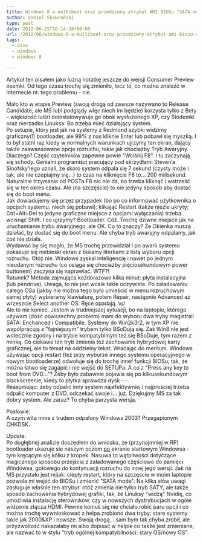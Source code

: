 ```yaml
---
title: Windows 8 a multiboot oraz przedziwny atrybut AMI BIOSu "SATA mode"
author: Daniel Skowroński
type: post
date: 2012-06-25T16:14:28+00:00
url: /2012/06/windows-8-a-multiboot-oraz-przedziwny-atrybut-ami-biosu-sata-mode/
tags:
  - bios
  - windows
  - windows 8

---
```

Artykuł ten pisałem jako luźną notatkę jeszcze do wersji Consumer Preview ósemki. Od tego czasu trochę się zmieniło, lecz to, co można znaleźć w Internecie nt. tego problemu - nie.

Mało kto w etapie Preview (swoją drogą od zawsze nazywano to Release Candidate, ale MS lubi podglądy więc niech im będzie) korzysta tylko z Bety – większość ludzi doinstalowywuje go obok wysłużonego XP, czy Siódemki oraz nierzadko Linuksa. Bo trzeba mieć działający system.  
Po setupie, który jest jak na systemy z Redmond szybki widzimy graficzny(!) bootloader, ale 99% z nas kliknie Enter lub pobawi się myszką. I to był statni raz kiedy w normalnych warunkach ujrzymy ten ekran, dający także zaawansowane opcje rozruchu, takie jak chociażby Tryb Awaryjny. Dlaczego? Część czytelników zapewne powie "Wciśnij F8". I tu zaczynają się schody. Genialni programiści pracujący pod skrzydłami Steven’a Sinofsky’iego uznali, że skoro system odpala się 7 sekund (czysty może i tak, ale nie czepiajmy się...) to czas na kliknięcie F8 to... 200 milisekund. Naturalnie trzymanie od POSTa F8 nic nie da, bo trzeba kliknąć i wstrzelić się w ten okres czasu. Ale (na szczęście) to nie jedyny sposób aby dostać się do boot menu.  
Jak dowiadujemy się przez przypadek (bo po co informować użytkownika o opcjach systemu, niech się pobawi): klikając Restart (także nieźle ukryty; Ctrl+Alt+Del to jedyne graficzne miejsce z opcjami wyłączania) trzeba wcisnąć Shift. I co ujrzymy? Bootloader. Cóż. Trochę dziwne miejsce jak na uruchamianie trybu awaryjnego, ale OK. Co to znaczy? Że Okienka muszą działać, by dostać się do boot menu. Ale chyba tryb awaryjny odpalamy, jak coś nie działa.  
Wydawać by się mogło, że MS trochę przewidział i po awarii systemu pokazuje się niebieski ekran z bialamy literkami z listą wyboru opcji rozruchu. Otóż nie. Windows zyskal inteligencję i nawet po jednym nieudanym rozruchu (co osiąga się chociażby pięciosekundowym power buttonem) zaczyna się naprawiać. WTF?!  
Ratunek? Metoda zajmująca każdorazowo kilka minut: płyta instalacyjna (lub pendrive). Uwaga, to nie jest wcale takie oczywiste. Po załadowaniu całego OSa (jakby nie można tego było umieścić w menu rozruchowym samej płyty) wybieramy klawiaturę, potem Repair, następnie Advanced aż wrzeszcie Select another OS. Ręce opadają. \o/  
Ale to nie koniec. Jestem w trudniejszej sytuacji, bo na laptopie, którego używam (dość powszechny problem) mam do wyboru dwa tryby magistrali SATA: Enchanced i Compatibile. Systemy do Win2k3r2, w tym XP nie wspólpracują z "fajniejszym" trybem tylko BSoDują się. Zaś Win8 nie jest wstecznie zgodny i na trybie kompatybilnym też się BSoDuje, tym razem z minką. Co ciekawe ten tryb zmienia też zachowanie hybrydowej karty graficznej, ale to temat na oddzielny tekst. Wracając do meritum. Windows używając opcji restart (też przy wyborze innego systemu operacyjnego w nowym bootloaderze) odwołuje się do trochę innef funkcji BIOSu, tak, że można łatwo się zagapić i nie wejść do SETUPa. A co z "Press any key to boot from DVD..."? Żeby było zabawnie pojawia się po kilkusekundowym blackscreenie, kiedy to płytka sprawdza dysk -.-  
Reasumując: żeby odpalić inny system najefektywniej i najprościej trzeba odpalić komputer z DVD, odczekać swoje i... już. Dziękujmy MS za tak dobry system. Ale zaraz? To chyba parzysta wersja.

Posłowie:  
A czym wita mnie z trudem odpalony Windows 2003? Przegapionym CHKDSK. 

Update:  
Po dogłębnej analizie doszedłem do wniosku, że (przynajmniej w RP) bootloader ukazuje sie naszym oczom <u>po</u> ekranie startowym Windowsa - tym kręcącym się kółku z kropek. Nasuwa to wątpliwości dotyczące magicznego sposobu przejścia z załadowanego częściowo do pamięci Windowsa, gotowego do kontynuacji rozruchu do innej jego wersji. Jak na MS przystało jest mijak: ciepły restart, który na szczęscie w moim laptopie pozwala mi wejść do BIOSu i zmienić "SATA mode". Na kilka słów uwagi zasługuje właśnie ten atrybut: otóż zmienia nie tylko tryb SATY, ale także sposób zachowania hybrydowej grafiki, tak, że Linuksy "widzą" Nvidię, co umożliwia instalację sterowników, czy w nowszych dystrybucjach w ogóle widzenie złącza HDMI. Pewnie komuś się nie chciało robić paru opcji i co można trochę wywnioskować z helpa zrobiono dwa tryby: stare systemy takie jak 2000&XP i nowsze. Swoją drogą... sam bym tak chyba zrobił, ale przyzwoitość nakazałaby mi albo dopisać w helpie co także jest zmieniane, ale nazwać to w stylu "tryb ogólnej kompatybilności: stary OS/nowy OS".